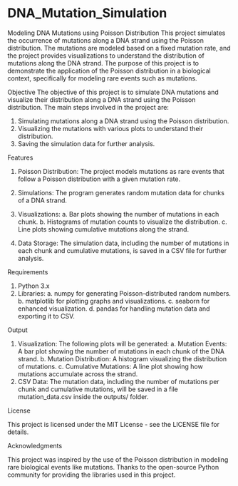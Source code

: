 # DNA_Mutation_Simulation

Modeling DNA Mutations using Poisson Distribution
This project simulates the occurrence of mutations along a DNA strand using the Poisson distribution. 
The mutations are modeled based on a fixed mutation rate, and the project provides visualizations to understand 
the distribution of mutations along the DNA strand. The purpose of this project is to demonstrate the application 
of the Poisson distribution in a biological context, specifically for modeling rare events such as mutations.

Objective
The objective of this project is to simulate DNA mutations and visualize their distribution along a DNA strand using the Poisson distribution. The main steps involved in the project are:

1. Simulating mutations along a DNA strand using the Poisson distribution.
2. Visualizing the mutations with various plots to understand their distribution.
3. Saving the simulation data for further analysis.

Features
1. Poisson Distribution: The project models mutations as rare events that follow a Poisson distribution with a given mutation rate.

2. Simulations: The program generates random mutation data for chunks of a DNA strand.

3. Visualizations:
a. Bar plots showing the number of mutations in each chunk.
b. Histograms of mutation counts to visualize the distribution.
c. Line plots showing cumulative mutations along the strand.

4. Data Storage: The simulation data, including the number of mutations in each chunk and cumulative mutations, is saved in a CSV file for further analysis.

Requirements
1. Python 3.x
2. Libraries:
a. numpy for generating Poisson-distributed random numbers.
b. matplotlib for plotting graphs and visualizations.
c. seaborn for enhanced visualization.
d. pandas for handling mutation data and exporting it to CSV.

Output
1. Visualization: The following plots will be generated:
a. Mutation Events: A bar plot showing the number of mutations in each chunk of the DNA strand.
b. Mutation Distribution: A histogram visualizing the distribution of mutations.
c. Cumulative Mutations: A line plot showing how mutations accumulate across the strand.
2. CSV Data: The mutation data, including the number of mutations per chunk and cumulative mutations, will be saved in a file mutation_data.csv inside the outputs/ folder.

License

This project is licensed under the MIT License - see the LICENSE file for details.

Acknowledgments

This project was inspired by the use of the Poisson distribution in modeling rare biological events like mutations.
Thanks to the open-source Python community for providing the libraries used in this project.
